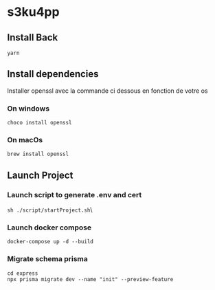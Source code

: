 # s3ku4pp

## Install Back
```yarn``` 

## Install dependencies
Installer openssl avec la commande ci dessous en fonction de votre os
### On windows
```choco install openssl```
### On macOs
```brew install openssl```

## Launch Project
### Launch script to generate .env and cert
```sh ./script/startProject.sh```\
### Launch docker compose
```docker-compose up -d --build```
### Migrate schema prisma
```cd express```\
```npx prisma migrate dev --name "init" --preview-feature```

